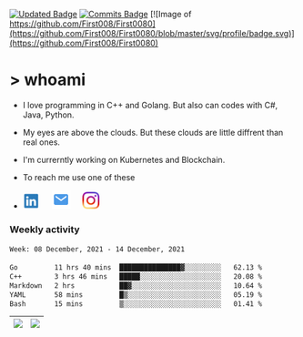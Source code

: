[![Updated Badge](https://badges.pufler.dev/updated/First008/First008)](https://badges.pufler.dev)
[![Commits Badge](https://badges.pufler.dev/commits/monthly/First008)](https://badges.pufler.dev)
[![Image of https://github.com/First008/First0080](https://github.com/First008/First0080/blob/master/svg/profile/badge.svg)](https://github.com/First008/First0080)



<h1> > whoami </h1>

 - I love programming in C++ and Golang. But also can codes with C#, Java, Python.

 - My eyes are above the clouds. But these clouds are little diffrent than real ones.
 
 - I'm currerntly working on Kubernetes and Blockchain.

 - To reach me use one of these  

 - <a href="https://tr.linkedin.com/in/ahmet-yusuf-birinci-0650aa177" rel="nofollow"><img src="./img/linkedin.svg" width="28"></a> &nbsp;
<a href="mailto:ayb84870@gmail.com"><img src="./img/mail.svg" width="33" style="margin: 0px 10px 0px 10px;"></a> &nbsp;
<a href="https://www.instagram.com/ahmetyusufbirinci/"><img src="./img/instagram.svg" width="30"></a>

### Weekly activity
<!--START_SECTION:waka-->
```text
Week: 08 December, 2021 - 14 December, 2021

Go         11 hrs 40 mins  ███████████████▓░░░░░░░░░   62.13 % 
C++        3 hrs 46 mins   █████░░░░░░░░░░░░░░░░░░░░   20.08 % 
Markdown   2 hrs           ██▓░░░░░░░░░░░░░░░░░░░░░░   10.64 % 
YAML       58 mins         █▒░░░░░░░░░░░░░░░░░░░░░░░   05.19 % 
Bash       15 mins         ▒░░░░░░░░░░░░░░░░░░░░░░░░   01.41 % 
```
<!--END_SECTION:waka-->


|<img src="https://github-readme-stats.vercel.app/api/top-langs/?username=First008&layout=compact&theme=midnight-purple" width="410"/>|<img src="https://github-readme-stats.vercel.app/api?username=First008&show_icons=true&theme=midnight-purple"/>|
|:---:|:---:|
